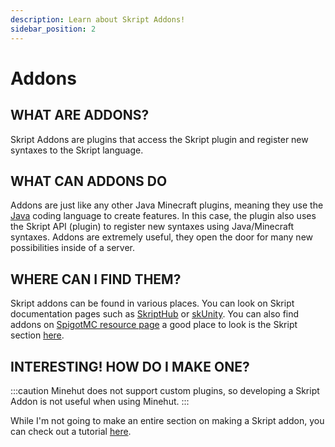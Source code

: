 ```yaml
---
description: Learn about Skript Addons!
sidebar_position: 2
---
```


# Addons

## WHAT ARE ADDONS?

Skript Addons are plugins that access the Skript plugin and register new syntaxes to the Skript language.

## WHAT CAN ADDONS DO

Addons are just like any other Java Minecraft plugins, meaning they use the [Java](<https://en.m.wikipedia.org/wiki/Java_(programming_language)>) coding language to create features. In this case, the plugin also uses the Skript API (plugin) to register new syntaxes using Java/Minecraft syntaxes. Addons are extremely useful, they open the door for many new possibilities inside of a server.

## WHERE CAN I FIND THEM?

Skript addons can be found in various places. You can look on Skript documentation pages such as [SkriptHub](https://skripthub.net) or [skUnity](https://skunity.com). You can also find addons on [SpigotMC resource page](https://www.spigotmc.org) a good place to look is the Skript section [here](https://www.spigotmc.org/resources/categories/skript.25/).

## INTERESTING! HOW DO I MAKE ONE?

:::caution
Minehut does not support custom plugins, so developing a Skript Addon is not useful when using Minehut.
:::

While I'm not going to make an entire section on making a Skript addon, you can check out a tutorial [here](https://forums.skunity.com/wiki/addon/).
